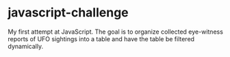 # javascript-challenge

My first attempt at JavaScript. The goal is to organize collected eye-witness reports of UFO sightings into a table and have the table be filtered dynamically.
